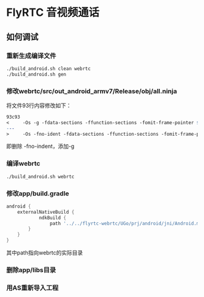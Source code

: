 # FlyRTC 音视频通话

## 如何调试

### 重新生成编译文件

``` bash
./build_android.sh clean webrtc
./build_android.sh gen

```
### 修改webrtc/src/out_android_armv7/Release/obj/all.ninja
将文件93行内容修改如下：

``` makefile
93c93
<     -Os -g -fdata-sections -ffunction-sections -fomit-frame-pointer $
---
>     -Os -fno-ident -fdata-sections -ffunction-sections -fomit-frame-pointer $

```
即删除 -fno-indent，添加-g


### 编译webrtc
``` bash
./build_android.sh webrtc
```

### 修改app/build.gradle

``` gradle
android {
    externalNativeBuild {
            ndkBuild {
                path '../../flyrtc-webrtc/UGo/prj/android/jni/Android.mk'
        }
    }
}
```
其中path指向webrtc的实际目录

### 删除app/libs目录


### 用AS重新导入工程
